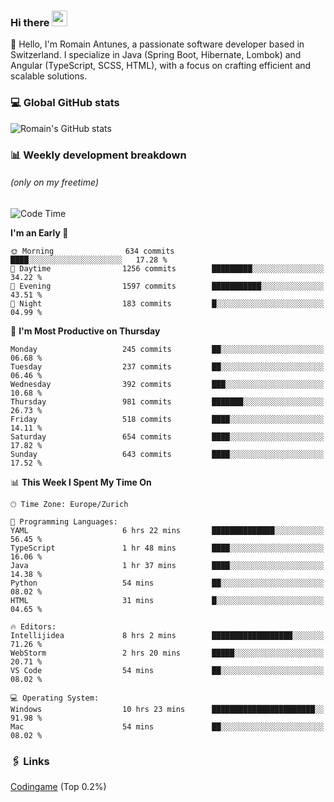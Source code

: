 ### Hi there <img src="https://media.giphy.com/media/hvRJCLFzcasrR4ia7z/giphy.gif" width="25px" height="25px">

👋 Hello, I'm Romain Antunes, a passionate software developer based in Switzerland. I specialize in Java (Spring Boot, Hibernate, Lombok) and Angular (TypeScript, SCSS, HTML), with a focus on crafting efficient and scalable solutions.

### 💻 Global GitHub stats
![Romain's GitHub stats](https://github-readme-streak-stats.herokuapp.com/?user=romainantunes&theme=dark)


### 📊 Weekly development breakdown 
###### *(only on my freetime)*

<!--START_SECTION:wakastats-->
![Code Time](http://img.shields.io/badge/Code%20Time-1%2C722%20hrs%2038%20mins-blue)

**I'm an Early 🐤** 

```text
🌞 Morning                634 commits         ████░░░░░░░░░░░░░░░░░░░░░   17.28 % 
🌆 Daytime                1256 commits        █████████░░░░░░░░░░░░░░░░   34.22 % 
🌃 Evening                1597 commits        ███████████░░░░░░░░░░░░░░   43.51 % 
🌙 Night                  183 commits         █░░░░░░░░░░░░░░░░░░░░░░░░   04.99 % 
```
📅 **I'm Most Productive on Thursday** 

```text
Monday                   245 commits         ██░░░░░░░░░░░░░░░░░░░░░░░   06.68 % 
Tuesday                  237 commits         ██░░░░░░░░░░░░░░░░░░░░░░░   06.46 % 
Wednesday                392 commits         ███░░░░░░░░░░░░░░░░░░░░░░   10.68 % 
Thursday                 981 commits         ███████░░░░░░░░░░░░░░░░░░   26.73 % 
Friday                   518 commits         ████░░░░░░░░░░░░░░░░░░░░░   14.11 % 
Saturday                 654 commits         ████░░░░░░░░░░░░░░░░░░░░░   17.82 % 
Sunday                   643 commits         ████░░░░░░░░░░░░░░░░░░░░░   17.52 % 
```


📊 **This Week I Spent My Time On** 

```text
🕑︎ Time Zone: Europe/Zurich

💬 Programming Languages: 
YAML                     6 hrs 22 mins       ██████████████░░░░░░░░░░░   56.45 % 
TypeScript               1 hr 48 mins        ████░░░░░░░░░░░░░░░░░░░░░   16.06 % 
Java                     1 hr 37 mins        ████░░░░░░░░░░░░░░░░░░░░░   14.38 % 
Python                   54 mins             ██░░░░░░░░░░░░░░░░░░░░░░░   08.02 % 
HTML                     31 mins             █░░░░░░░░░░░░░░░░░░░░░░░░   04.65 % 

🔥 Editors: 
Intellijidea             8 hrs 2 mins        ██████████████████░░░░░░░   71.26 % 
WebStorm                 2 hrs 20 mins       █████░░░░░░░░░░░░░░░░░░░░   20.71 % 
VS Code                  54 mins             ██░░░░░░░░░░░░░░░░░░░░░░░   08.02 % 

💻 Operating System: 
Windows                  10 hrs 23 mins      ███████████████████████░░   91.98 % 
Mac                      54 mins             ██░░░░░░░░░░░░░░░░░░░░░░░   08.02 % 
```


<!--END_SECTION:wakastats-->

### 🖇 Links

[Codingame](https://www.codingame.com/profile/defc3ee5279aecc1bb6114e1f994ea9b3325423) (Top 0.2%)
